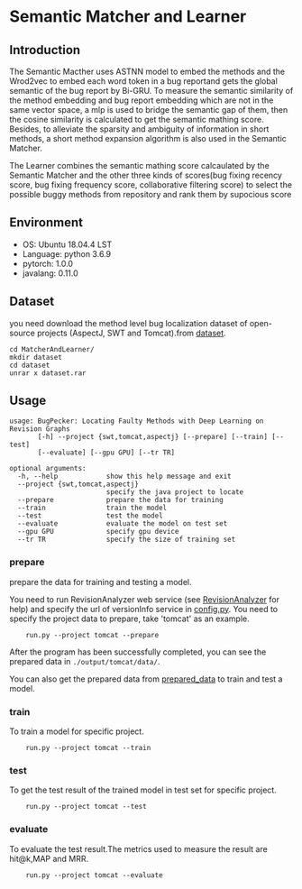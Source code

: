 # Semantic Matcher and Learner
## Introduction

The Semantic Macther uses ASTNN model to embed the methods and the Wrod2vec to embed each word token in a bug reportand gets the global semantic of the bug report by Bi-GRU. To measure the semantic similarity of the method embedding and bug report embedding which are not in the same vector space, a mlp is used to bridge the semantic gap of them, then the cosine similarity is calculated to get the semantic mathing score. Besides, to alleviate the
sparsity and ambiguity of information in short methods, a short method expansion algorithm is also used in the Semantic Matcher.

The Learner combines the semantic mathing score calcaulated by the Semantic Matcher and the other three kinds of scores(bug fixing recency score, bug fixing frequency score, collaborative filtering score) to select the possible buggy methods from repository and rank them by supocious score


## Environment

- OS: Ubuntu 18.04.4 LST
- Language: python 3.6.9
- pytorch: 1.0.0
- javalang: 0.11.0

## Dataset
 you need download the method level bug localization dataset of open-source projects (AspectJ, SWT and Tomcat).from [dataset](https://jbox.sjtu.edu.cn/l/VooilN).
```
cd MatcherAndLearner/
mkdir dataset
cd dataset
unrar x dataset.rar
```

## Usage
```
usage: BugPecker: Locating Faulty Methods with Deep Learning on Revision Graphs
       [-h] --project {swt,tomcat,aspectj} [--prepare] [--train] [--test]
       [--evaluate] [--gpu GPU] [--tr TR]

optional arguments:
  -h, --help            show this help message and exit
  --project {swt,tomcat,aspectj}
                        specify the java project to locate
  --prepare             prepare the data for training
  --train               train the model
  --test                test the model
  --evaluate            evaluate the model on test set
  --gpu GPU             specify gpu device
  --tr TR               specify the size of training set

```

### prepare
prepare the data for training and testing a model. 

You need to run RevisionAnalyzer web service (see [RevisionAnalyzer](https://github.com/RAddRiceee/BugPecker/tree/master/RevisionAnalyzer) for help) and specify the url of versionInfo service in [config.py](./comfig.py).
You need to specify the project data to prepare, take 'tomcat' as an example.
```
	run.py --project tomcat --prepare
```
After the program has been successfully completed, you can see the prepared data in ```./output/tomcat/data/```.

You can also get the prepared data from [prepared_data]() to train and test a model.

### train 

To train a model for specific project.

```
	run.py --project tomcat --train
```

### test
To get the test result of the trained model in test set for specific project.
```
	run.py --project tomcat --test
```
### evaluate
To evaluate the test result.The metrics used to measure the result are hit@k,MAP and MRR.
```
	run.py --project tomcat --evaluate
```


